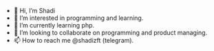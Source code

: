 - 👋 Hi, I’m Shadi
- 👀 I’m interested in programming and learning.
- 🌱 I’m currently learning php.
- 💞️ I’m looking to collaborate on programming and product managing.
- 📫 How to reach me @shadizft (telegram).

<!---
shadizft/shadizft is a ✨ special ✨ repository because its `README.md` (this file) appears on your GitHub profile.
You can click the Preview link to take a look at your changes.
--->
